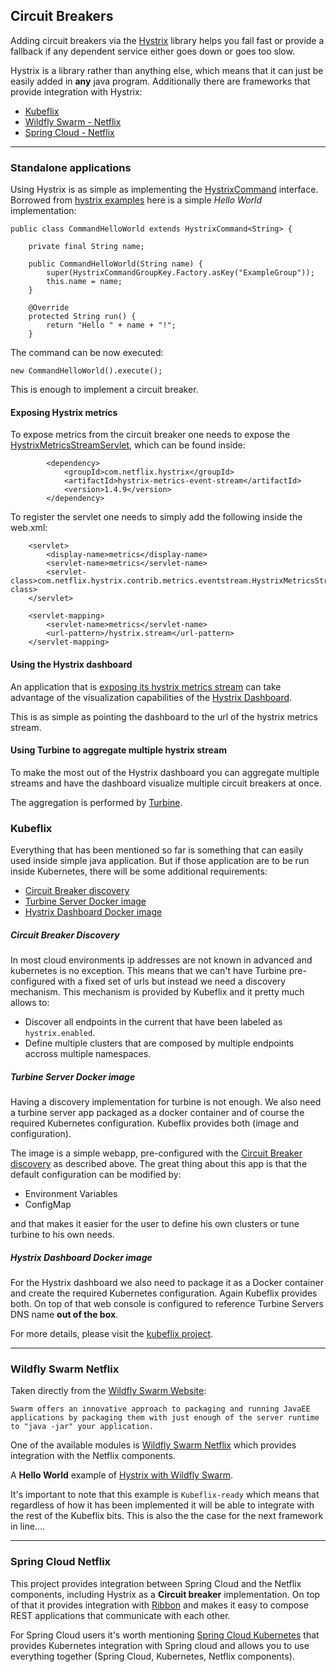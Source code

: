 ## Circuit Breakers

Adding circuit breakers via the [Hystrix](https://github.com/Netflix/Hystrix) library helps you fail fast or provide a fallback if any dependent service either goes down or goes too slow.

Hystrix is a library rather than anything else, which means that it can just be easily added in **any** java program. Additionally there are frameworks that provide integration with Hystrix:

- [Kubeflix](#kubeflix) 
- [Wildfly Swarm - Netflix](#wildfly-swarm-netflix)
- [Spring Cloud - Netflix](#spring-cloud-netflix)
---
### Standalone applications

Using Hystrix is as simple as implementing the [HystrixCommand](https://github.com/Netflix/Hystrix/blob/master/hystrix-core/src/main/java/com/netflix/hystrix/HystrixCommand.java) interface.
Borrowed from [hystrix examples](https://github.com/Netflix/Hystrix/tree/master/hystrix-examples) here is a simple *Hello World* implementation:


    public class CommandHelloWorld extends HystrixCommand<String> {

        private final String name;

        public CommandHelloWorld(String name) {
            super(HystrixCommandGroupKey.Factory.asKey("ExampleGroup"));
            this.name = name;
        }

        @Override
        protected String run() {
            return "Hello " + name + "!";
        }

The command can be now executed:

    new CommandHelloWorld().execute();

This is enough to implement a circuit breaker.

#### Exposing Hystrix metrics

To expose metrics from the circuit breaker one needs to expose the [HystrixMetricsStreamServlet](https://github.com/Netflix/Hystrix/blob/master/hystrix-contrib/hystrix-metrics-event-stream/src/main/java/com/netflix/hystrix/contrib/metrics/eventstream/HystrixMetricsStreamServlet.java), which can be found inside:

            <dependency>
                <groupId>com.netflix.hystrix</groupId>
                <artifactId>hystrix-metrics-event-stream</artifactId>
                <version>1.4.9</version>
            </dependency>

To register the servlet one needs to simply add the following inside the web.xml:

        <servlet>
            <display-name>metrics</display-name>
            <servlet-name>metrics</servlet-name>
            <servlet-class>com.netflix.hystrix.contrib.metrics.eventstream.HystrixMetricsStreamServlet</servlet-class>
        </servlet>

        <servlet-mapping>
            <servlet-name>metrics</servlet-name>
            <url-pattern>/hystrix.stream</url-pattern>
        </servlet-mapping>

#### Using the Hystrix dashboard

An application that is [exposing its hystrix metrics stream](#exposing-hystrix-metrics) can take advantage of the visualization capabilities of the [Hystrix Dashboard](https://github.com/Netflix/Hystrix/tree/master/hystrix-dashboard).

This is as simple as pointing the dashboard to the url of the hystrix metrics stream. 

#### Using Turbine to aggregate multiple hystrix stream

To make the most out of the Hystrix dashboard you can aggregate multiple streams and have the dashboard visualize multiple circuit breakers at once.

The aggregation is performed by [Turbine](https://github.com/Netflix/Turbine/wiki).

### Kubeflix

Everything that has been mentioned so far is something that can easily used inside simple java application. But if those application are to be run inside Kubernetes, there will be some additional requirements:

- [Circuit Breaker discovery](#circuit-breaker-discovery)
- [Turbine Server Docker image](#turbine-server-docker-image)
- [Hystrix Dashboard Docker image](#hystrix-dashboard-docker-image)

##### Circuit Breaker Discovery

In most cloud environments ip addresses are not known in advanced and kubernetes is no exception. This means that we can't have Turbine pre-configured with a fixed set of urls but instead we need a discovery mechanism.
This mechanism is provided by Kubeflix and it pretty much allows to:

- Discover all endpoints in the current that have been labeled as ``hystrix.enabled``.
- Define multiple clusters that are composed by multiple endpoints accross multiple namespaces.

##### Turbine Server Docker image

Having a discovery implementation for turbine is not enough. We also need a turbine server app packaged as a docker container and of course the required Kubernetes configuration.
Kubeflix provides both (image and configuration).

The image is a simple webapp, pre-configured with the [Circuit Breaker discovery](#circuit-breaker-discovery) as described above. The great thing about this app is that the default configuration can be modified by:

- Environment Variables
- ConfigMap

and that makes it easier for the user to define his own clusters or tune turbine to his own needs.


##### Hystrix Dashboard Docker image

For the Hystrix dashboard we also need to package it as a Docker container and create the required Kubernetes configuration.
Again Kubeflix provides both. On top of that web console is configured to reference Turbine Servers DNS name **out of the box**.

For more details, please visit the [kubeflix project](https://github.com/fabric8io/kubeflix).


---
### Wildfly Swarm Netflix

Taken directly from the [Wildfly Swarm Website](http://wildfly-swarm.io):

``Swarm offers an innovative approach to packaging and running JavaEE applications by packaging them with just enough of the server runtime to "java -jar" your application.``

One of the available modules is [Wildfly Swarm Netflix](https://github.com/wildfly-swarm/wildfly-swarm-netflix) which provides integration with the Netflix components.

A **Hello World** example of [Hystrix with Wildfly Swarm](https://github.com/redhat-helloworld-msa/hola).

It's important to note that this example is ``Kubeflix-ready`` which means that regardless of how it has been implemented it will be able to integrate with the rest of the Kubeflix bits. This is also the the case for the next framework in line....


---
### Spring Cloud Netflix

This project provides integration between Spring Cloud and the Netflix components, including Hystrix as a **Circuit breaker** implementation.
On top of that it provides integration with [Ribbon](https://github.com/Netflix/ribbon) and makes it easy to compose REST applications that communicate with each other.

For Spring Cloud users it's worth mentioning [Spring Cloud Kubernetes](https://github.com/fabric8io/spring-cloud-kubernetes) that provides Kubernetes integration with Spring cloud and allows you to use everything together (Spring Cloud, Kubernetes, Netflix components).

